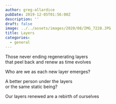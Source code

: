 ```yaml
---
author: greg-allardice
pubDate: 2019-12-05T01:56:00Z
description: ''
draft: false
image: ../../assets/images/2020/08/IMG_7228.JPG
title: Layers
categories:
  - general
---
```


Those never ending regenerating layers  
that peel back and renew as time evolves

Who are we as each new layer emerges?

A better person under the layers  
or the same static being?

Our layers renewed are a rebirth of ourselves
